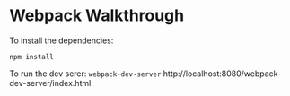 # Webpack Walkthrough

To install the dependencies:

`npm install`

To run the dev serer:
`webpack-dev-server`
http://localhost:8080/webpack-dev-server/index.html
<!-- http://localhost:8080/webpack-dev-server/test.html -->

